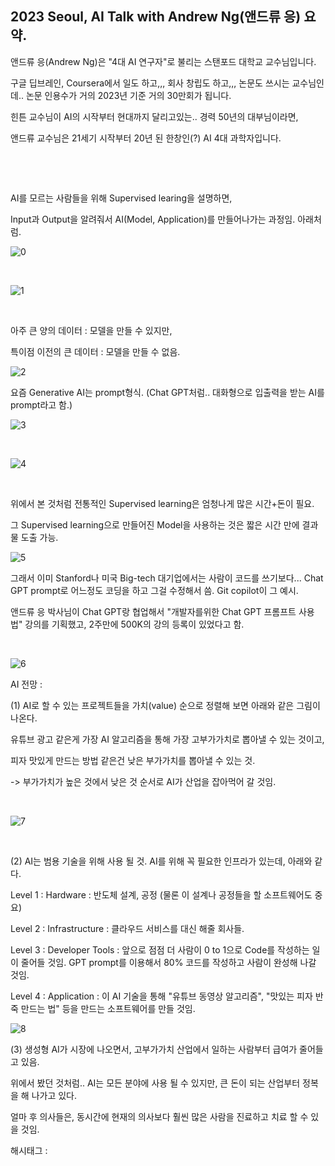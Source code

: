 ## 2023 Seoul, AI Talk with Andrew Ng(앤드류 응) 요약.

앤드류 응(Andrew Ng)은 "4대 AI 연구자"로 불리는 스탠포드 대학교 교수님입니다.

구글 딥브레인, Coursera에서 일도 하고,,, 회사 창립도 하고,,, 논문도 쓰시는 교수님인데.. 논문 인용수가 거의 2023년 기준 거의 30만회가 됩니다.

힌튼 교수님이 AI의 시작부터 현대까지 달리고있는.. 경력 50년의 대부님이라면,

앤드류 교수님은 21세기 시작부터 20년 된 한창인(?) AI 4대 과학자입니다.

​

​

AI를 모르는 사람들을 위해 Supervised learing을 설명하면,

Input과 Output을 알려줘서 AI(Model, Application)를 만들어나가는 과정임. 아래처럼.

![0](./asset/0.png)

​

![1](./asset/1.png)

​

아주 큰 양의 데이터 : 모델을 만들 수 있지만,

특이점 이전의 큰 데이터 : 모델을 만들 수 없음.

![2](./asset/2.png)

요즘 Generative AI는 prompt형식. (Chat GPT처럼.. 대화형으로 입출력을 받는 AI를 prompt라고 함.)

![3](./asset/3.png)

​

![4](./asset/4.png)

​

위에서 본 것처럼 전통적인 Supervised learning은 엄청나게 많은 시간+돈이 필요.

그 Supervised learning으로 만들어진 Model을 사용하는 것은 짧은 시간 만에 결과물 도출 가능.

![5](./asset/5.png)

그래서 이미 Stanford나 미국 Big-tech 대기업에서는 사람이 코드를 쓰기보다... Chat GPT prompt로 어느정도 코딩을 하고 그걸 수정해서 씀. Git copilot이 그 예시.

앤드류 응 박사님이 Chat GPT랑 협업해서 "개발자를위한 Chat GPT 프롬프트 사용법" 강의를 기획했고, 2주만에 500K의 강의 등록이 있었다고 함.

​

![6](./asset/6.png)

AI 전망 :

(1) AI로 할 수 있는 프로젝트들을 가치(value) 순으로 정렬해 보면 아래와 같은 그림이 나온다.

유튜브 광고 같은게 가장 AI 알고리즘을 통해 가장 고부가가치로 뽑아낼 수 있는 것이고,

피자 맛있게 만드는 방법 같은건 낮은 부가가치를 뽑아낼 수 있는 것.

-> 부가가치가 높은 것에서 낮은 것 순서로 AI가 산업을 잡아먹어 갈 것임.

​

![7](./asset/7.png)

​

(2) AI는 범용 기술을 위해 사용 될 것. AI를 위해 꼭 필요한 인프라가 있는데, 아래와 같다.

Level 1 : Hardware : 반도체 설계, 공정 (물론 이 설계나 공정들을 할 소프트웨어도 중요)

Level 2 : Infrastructure : 클라우드 서비스를 대신 해줄 회사들.

Level 3 : Developer Tools : 앞으로 점점 더 사람이 0 to 1으로 Code를 작성하는 일이 줄어들 것임. GPT prompt를 이용해서 80% 코드를 작성하고 사람이 완성해 나갈 것임.

Level 4 : Application : 이 AI 기술을 통해 "유튜브 동영상 알고리즘", "맛있는 피자 반죽 만드는 법" 등을 만드는 소프트웨어를 만들 것임.

![8](./asset/8.png)

(3) 생성형 AI가 시장에 나오면서, 고부가가치 산업에서 일하는 사람부터 급여가 줄어들고 있음.

위에서 봤던 것처럼.. AI는 모든 분야에 사용 될 수 있지만, 큰 돈이 되는 산업부터 정복을 해 나가고 있다.

얼마 후 의사들은, 동시간에 현재의 의사보다 훨씬 많은 사람을 진료하고 치료 할 수 있을 것임.

 해시태그 : 